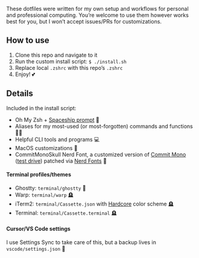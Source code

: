 These dotfiles were written for my own setup and workflows for personal and professional computing. You’re welcome to use them however works best for you, but I won’t accept issues/PRs for customizations.

## How to use

1. Clone this repo and navigate to it
2. Run the custom install script: `$ ./install.sh`
3. Replace local `.zshrc` with this repo’s `.zshrc`
4. Enjoy! 💕

## Details

Included in the install script:

- Oh My Zsh + [Spaceship prompt](https://github.com/spaceship-prompt/spaceship-prompt) 🚀
- Aliases for my most-used (or most-forgotten) commands and functions 🕵️‍♀️
- Helpful CLI tools and programs 💻
- MacOS customizations 🍎
- CommitMonoSkull Nerd Font, a customized version of [Commit Mono](https://commitmono.com) ([test drive](https://www.programmingfonts.org/#commit-mono)) patched via [Nerd Fonts](https://github.com/ryanoasis/nerd-fonts) 🔡

#### Terminal profiles/themes

- Ghostty: `terminal/ghostty` 🌟
- Warp: `terminal/warp` 🪦
- iTerm2: `terminal/Cassette.json` with [Hardcore](https://github.com/hardcore/iTerm-colors/blob/master/hardcore.itermcolors) color scheme 🪦
- Terminal: `terminal/Cassette.terminal` 🪦

#### Cursor/VS Code settings

I use Settings Sync to take care of this, but a backup lives in `vscode/settings.json` 🤞
